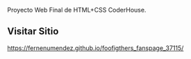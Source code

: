 Proyecto Web Final de HTML+CSS CoderHouse.

## Visitar Sitio

https://fernenumendez.github.io/foofigthers_fanspage_37115/

